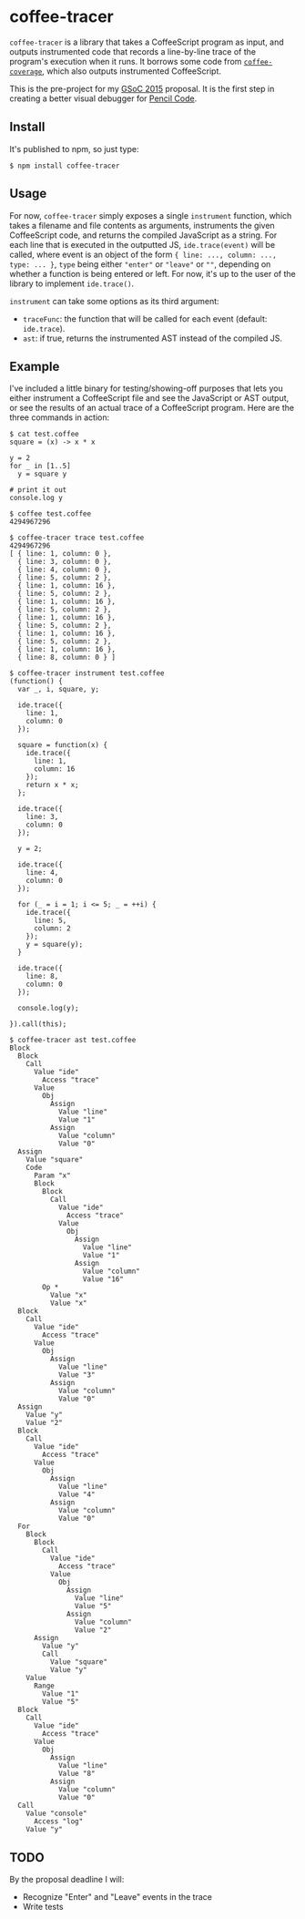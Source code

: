 # coffee-tracer

`coffee-tracer` is a library that takes a CoffeeScript program as input, and outputs instrumented code that records a line-by-line trace of the program's execution when it runs. It borrows some code from [`coffee-coverage`](https://github.com/benbria/coffee-coverage), which also outputs instrumented CoffeeScript.

This is the pre-project for my [GSoC 2015](https://www.google-melange.com/gsoc/homepage/google/gsoc2015) proposal. It is the first step in creating a better visual debugger for [Pencil Code](http://pencilcode.net/).

## Install

It's published to npm, so just type:

    $ npm install coffee-tracer

## Usage

For now, `coffee-tracer` simply exposes a single `instrument` function, which takes a filename and file contents as arguments, instruments the given CoffeeScript code, and returns the compiled JavaScript as a string. For each line that is executed in the outputted JS, `ide.trace(event)` will be called, where event is an object of the form `{ line: ..., column: ..., type: ... }`, `type` being either `"enter"` or `"leave"` or `""`, depending on whether a function is being entered or left. For now, it's up to the user of the library to implement `ide.trace()`.

`instrument` can take some options as its third argument:

* `traceFunc`: the function that will be called for each event (default: `ide.trace`).
* `ast`: if true, returns the instrumented AST instead of the compiled JS.

## Example

I've included a little binary for testing/showing-off purposes that lets you either instrument a CoffeeScript file and see the JavaScript or AST output, or see the results of an actual trace of a CoffeeScript program. Here are the three commands in action:

    $ cat test.coffee
    square = (x) -> x * x

    y = 2
    for _ in [1..5]
      y = square y

    # print it out
    console.log y

    $ coffee test.coffee
    4294967296

    $ coffee-tracer trace test.coffee
    4294967296
    [ { line: 1, column: 0 },
      { line: 3, column: 0 },
      { line: 4, column: 0 },
      { line: 5, column: 2 },
      { line: 1, column: 16 },
      { line: 5, column: 2 },
      { line: 1, column: 16 },
      { line: 5, column: 2 },
      { line: 1, column: 16 },
      { line: 5, column: 2 },
      { line: 1, column: 16 },
      { line: 5, column: 2 },
      { line: 1, column: 16 },
      { line: 8, column: 0 } ]

    $ coffee-tracer instrument test.coffee
    (function() {
      var _, i, square, y;

      ide.trace({
        line: 1,
        column: 0
      });

      square = function(x) {
        ide.trace({
          line: 1,
          column: 16
        });
        return x * x;
      };

      ide.trace({
        line: 3,
        column: 0
      });

      y = 2;

      ide.trace({
        line: 4,
        column: 0
      });

      for (_ = i = 1; i <= 5; _ = ++i) {
        ide.trace({
          line: 5,
          column: 2
        });
        y = square(y);
      }

      ide.trace({
        line: 8,
        column: 0
      });

      console.log(y);

    }).call(this);

    $ coffee-tracer ast test.coffee
    Block
      Block
        Call
          Value "ide"
            Access "trace"
          Value
            Obj
              Assign
                Value "line"
                Value "1"
              Assign
                Value "column"
                Value "0"
      Assign
        Value "square"
        Code
          Param "x"
          Block
            Block
              Call
                Value "ide"
                  Access "trace"
                Value
                  Obj
                    Assign
                      Value "line"
                      Value "1"
                    Assign
                      Value "column"
                      Value "16"
            Op *
              Value "x"
              Value "x"
      Block
        Call
          Value "ide"
            Access "trace"
          Value
            Obj
              Assign
                Value "line"
                Value "3"
              Assign
                Value "column"
                Value "0"
      Assign
        Value "y"
        Value "2"
      Block
        Call
          Value "ide"
            Access "trace"
          Value
            Obj
              Assign
                Value "line"
                Value "4"
              Assign
                Value "column"
                Value "0"
      For
        Block
          Block
            Call
              Value "ide"
                Access "trace"
              Value
                Obj
                  Assign
                    Value "line"
                    Value "5"
                  Assign
                    Value "column"
                    Value "2"
          Assign
            Value "y"
            Call
              Value "square"
              Value "y"
        Value
          Range
            Value "1"
            Value "5"
      Block
        Call
          Value "ide"
            Access "trace"
          Value
            Obj
              Assign
                Value "line"
                Value "8"
              Assign
                Value "column"
                Value "0"
      Call
        Value "console"
          Access "log"
        Value "y"

## TODO

By the proposal deadline I will:

* Recognize "Enter" and "Leave" events in the trace
* Write tests

